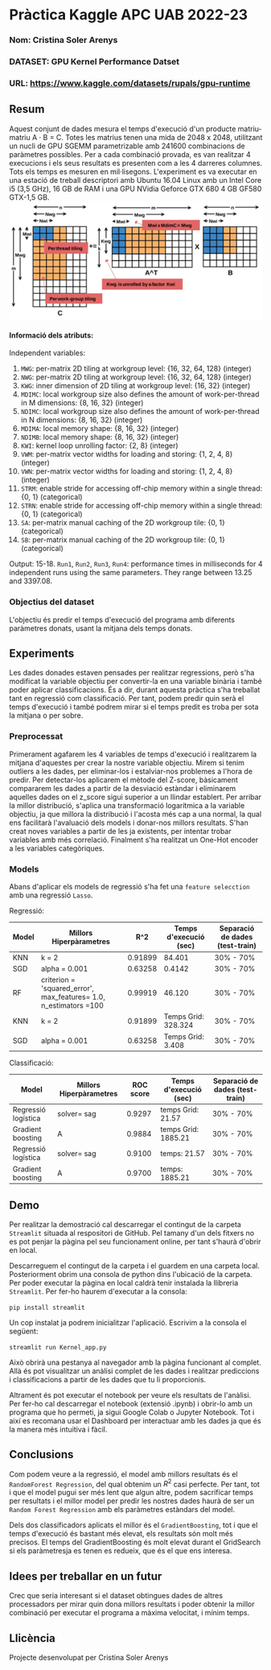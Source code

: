 # Pràctica Kaggle APC UAB 2022-23
### Nom: Cristina Soler Arenys
### DATASET: GPU Kernel Performance Datset
### URL: https://www.kaggle.com/datasets/rupals/gpu-runtime

## Resum
Aquest conjunt de dades mesura el temps d'execució d'un producte matriu-matriu A · B = C. 
Totes les matrius tenen una mida de 2048 x 2048, utilitzant un nucli de GPU SGEMM parametrizable amb 241600 combinacions de paràmetres possibles.
Per a cada combinació provada, es van realitzar 4 execucions i els seus resultats es presenten com a les 4 darreres columnes. 
Tots els temps es mesuren en mil·lisegons. L'experiment es va executar en una estació de treball descriptori amb Ubuntu 16.04 Linux amb un Intel Core i5 (3,5 GHz),
16 GB de RAM i una GPU NVidia Geforce GTX 680 4 GB GF580 GTX-1,5 GB.
![A](pictures/tune.png)

#### Informació dels atributs:
Independent variables:
1. `MWG`: per-matrix 2D tiling at workgroup level: {16, 32, 64, 128} (integer)   
2. `NWG`: per-matrix 2D tiling at workgroup level: {16, 32, 64, 128} (integer)   
3. `KWG`: inner dimension of 2D tiling at workgroup level: {16, 32} (integer)  
4. `MDIMC`: local workgroup size also defines the amount of work-per-thread in M dimensions: {8, 16, 32} (integer)  
5. `NDIMC`: local workgroup size also defines the amount of work-per-thread in N dimensions: {8, 16, 32} (integer)   
6. `MDIMA`: local memory shape: {8, 16, 32} (integer)  
7. `NDIMB`: local memory shape: {8, 16, 32} (integer)   
8. `KWI`: kernel loop unrolling factor: {2, 8} (integer)   
9. `VWM`: per-matrix vector widths for loading and storing: {1, 2, 4, 8} (integer)   
10. `VWN`: per-matrix vector widths for loading and storing: {1, 2, 4, 8} (integer)  
11. `STRM`: enable stride for accessing off-chip memory within a single thread: {0, 1} (categorical)   
12. `STRN`: enable stride for accessing off-chip memory within a single thread: {0, 1} (categorical)  
13. `SA`: per-matrix manual caching of the 2D workgroup tile: {0, 1} (categorical)
14. `SB`: per-matrix manual caching of the 2D workgroup tile: {0, 1} (categorical)

Output: 
15-18. `Run1`, `Run2`, `Run3`, `Run4`: performance times in milliseconds for 4 independent runs using the same parameters. They range between 13.25 and 3397.08.

### Objectius del dataset
L'objectiu és predir el temps d'execució del programa amb diferents paràmetres donats, usant la mitjana dels temps donats.

## Experiments
Les dades donades estaven pensades per realitzar regressions, però s'ha modificat la variable objectiu per convertir-la en una variable binària i també poder aplicar classificacions. És a dir, durant aquesta pràctica s'ha treballat tant en regressió com classificació. Per tant, 
podem predir quin serà el temps d'execució i també podrem mirar si el temps predit es troba
per sota la mitjana o per sobre.

### Preprocessat
Primerament agafarem les 4 variables de temps d'execució i realitzarem la mitjana d'aquestes per crear la nostre variable objectiu.
Mirem si tenim outliers a les dades, per eliminar-los i estalviar-nos problemes a l'hora de predir. Per detectar-los aplicarem el mètode del Z-score, 
bàsicament compararem les dades a partir de la desviació estàndar i eliminarem aquelles dades on el z_score sigui superior a un llindar establert.
Per arribar la millor distribució, s'aplica una transformació logarítmica a la variable objectiu, ja que millora la distribució i l'acosta més cap a una normal, 
la qual ens facilitarà l'avaluació dels models i donar-nos millors resultats.
S'han creat noves variables a partir de les ja existents, per intentar trobar variables amb més correlació. Finalment s'ha realitzat un One-Hot encoder a les variables
categòriques.


### Models

Abans d'aplicar els models de regressió s'ha fet una `feature selecction` amb una regressió `Lasso`.

Regressió:

| Model | Millors Hiperpàrametres | R^2 | Temps d'execució (sec) | Separació de dades (test-train)
| -----------| ----------------| --------| -----------| -------- |
| KNN |    k = 2       |0.91899 | 84.401 | 30% - 70% |
| SGD |  alpha = 0.001 |  0.63258 |0.4142 | 30% - 70% |
| RF  | criterion = 'squared_error', max_features= 1.0, n_estimators =100 | 0.99919 |46.120 | 30% - 70%| 
| KNN |    k = 2       |0.91899 | Temps Grid: 328.324 | 30% - 70%
| SGD |  alpha = 0.001 |  0.63258 | Temps Grid: 3.408 | 30% - 70% 


Classificació:

| Model | Millors Hiperpàrametres | ROC score | Temps d'execució  (sec) | Separació de dades (test-train)
| -----------| ----------------| --------| -----------| -------- |
| Regressió logística | solver= sag  |  0.9297 | temps Grid: 21.57 | 30% - 70% |
|Gradient boosting |      A        | 0.9884   | temps Grid: 1885.21 | 30% - 70% |
| Regressió logística | solver= sag  |  0.9100 | temps: 21.57 | 30% - 70% |
|Gradient boosting |      A        | 0.9700   | temps: 1885.21 | 30% - 70% |

## Demo
Per realitzar la demostració cal descarregar el contingut de la carpeta `Streamlit` situada al respositori de GitHub.
Pel tamany d'un dels fitxers no es pot penjar la pàgina pel seu funcionament online, per tant s'haurà d'obrir en local.

Descarreguem el contingut de la carpeta i el guardem en una carpeta local. Posteriorment obrim una consola de python dins l'ubicació de la carpeta. Per poder executar la pàgina en local caldrà tenir instalada la llibreria `Streamlit`. Per fer-ho haurem d'executar a la consola:

`pip install streamlit`

Un cop instalat ja podrem inicialitzar l'aplicació. Escrivim a la consola el següent:

`streamlit run Kernel_app.py`

Això obrirà una pestanya al navegador amb la pàgina funcionant al complet. Allà és pot visualitzar un anàlisi complet de les dades i realitzar prediccions i classificacions a partir de les dades que tu li proporcionis.

Altrament és pot executar el notebook per veure els resultats de l'anàlisi. Per fer-ho cal descarregar el notebook (extensió .ipynb) i obrir-lo amb un programa que 
ho permeti, ja sigui Google Colab o Jupyter Notebook. 
Tot i així es recomana usar el Dashboard per interactuar amb les dades ja que és la manera més intuitiva i fàcil.

## Conclusions
Com podem veure a la regressió, el model amb millors resultats és el `RandomForest Regression`, del qual obtenim un $R^2$ casi perfecte. 
Per tant, tot i que el model pugui ser més lent que algun altre, podem sacrificar temps per resultats i el millor model per predir les 
nostres dades haurà de ser un `Random Forest Regression` amb els paràmetres estàndars del model.

Dels dos classificadors aplicats el millor és el `GradientBoosting`, tot i que el temps d'execució és bastant més elevat, els resultats són 
molt més precisos. El temps del GradientBoosting és molt elevat durant el GridSearch si els paràmetresja es tenen es redueix, que és el que ens interesa.

## Idees per treballar en un futur
Crec que seria interesant si el dataset obtingues dades de altres processadors per mirar quin dona millors resultats i poder 
obtenir la millor combinació per executar el programa a màxima velocitat, i mínim temps.

## Llicència
Projecte desenvolupat per Cristina Soler Arenys
